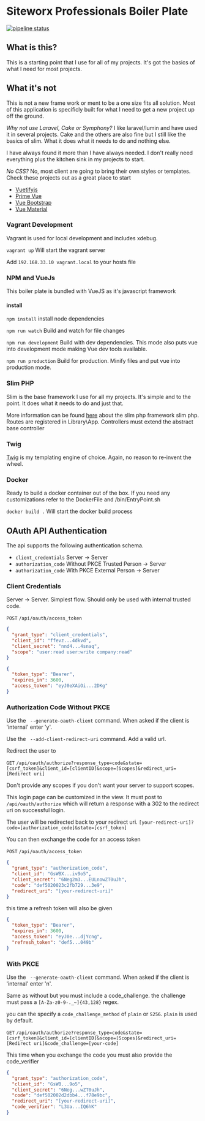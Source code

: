 # Siteworx Professionals Boiler Plate

[![pipeline status](https://git.siteworxpro.com/rrise/slim-v4-boilerplate/badges/master/pipeline.svg)](https://git.siteworxpro.com/rrise/slim-v4-boilerplate/-/commits/master)

## What is this?

This is a starting point that I use for all of my projects.  It's got the basics of what I need for most projects.

## What it's not

This is not a new frame work or ment to be a one size fits all solution.  Most of this application is specificly built for what I need to get a new project up off the ground. 

*Why not use Laravel, Cake or Symphony?*
I like laravel/lumin and have used it in several projects.  Cake and the others are also fine but I still like the basics of slim. What it does what it needs to do and nothing else. 

I have always found it more than I have always needed.  I don't really need everything plus the kitchen sink in my projects to start. 

*No CSS?*
No, most client are going to bring their own styles or templates.  Check these projects out as a great place to start

- [Vuetifyjs](https://vuetifyjs.com/en/)
- [Prime Vue](https://www.primefaces.org/primevue/)
- [Vue Bootstrap](https://bootstrap-vue.js.org/)
- [Vue Material](https://vuematerial.io/)

### Vagrant Development
Vagrant is used for local development and includes xdebug.  

```vagrant up``` Will start the vagrant server

Add ```192.168.33.10 vagrant.local``` to your hosts file

### NPM and VueJs

This boiler plate is bundled with VueJS as it's javascript framework

#### install
``npm install`` install node dependencies 

``npm run watch`` Build and watch for file changes

``npm run development`` Build with dev dependencies.  This mode also puts vue into development mode
making Vue dev tools available.

``npm run production`` Build for production. Minify files and put vue into production mode.

### Slim PHP

Slim is the base framework I use for all my projects.  It's simple and to the point.  It does what it needs to do and just that. 

More information can be found [here](http://www.slimframework.com/) about the slim php framework slim php.  Routes are registered in Library\App.  Controllers must extend the 
abstract base controller

### Twig

[Twig](https://twig.symfony.com/) is my templating engine of choice.  Again, no reason to re-invent the wheel. 

### Docker 

Ready to build a docker container out of the box.
If you need any customizations refer to the DockerFile and /bin/EntryPoint.sh

`docker build .` Will start the docker build process

## OAuth API Authentication

The api supports the following authentication schema.

* `client_credentials` Server -> Server
* `authorization_code` Without PKCE Trusted Person -> Server
* `authorization_code` With PKCE External Person -> Server

### Client Credentials

Server -> Server. Simplest flow. Should only be used with internal trusted code.

`POST` `/api/oauth/access_token`

```json
{
  "grant_type": "client_credentials",
  "client_id": "ffevz...4dkvd",
  "client_secret": "nnd4...4snaq",
  "scope": "user:read user:write company:read"
}
```

```json
{
  "token_type": "Bearer",
  "expires_in": 3600,
  "access_token": "eyJ0eXAiOi...2DKg"
}
```

### Authorization Code Without PKCE
Use the ` --generate-oauth-client` command. When asked if the client is 'internal' enter 'y'.

Use the ` --add-client-redirect-uri` command. Add a valid url.

Redirect the user to 

`GET` `/api/oauth/authorize?response_type=code&state=[csrf_token]&client_id=[clientID]&scope=[Scopes]&redirect_uri=[Redirect uri]`

Don't provide any scopes if you don't want your server to support scopes.

This login page can be customized in the view. It must post to `/api/oauth/authorize` 
which will return a response with a 302 to the redirect uri on successful login.

The user will be redirected back to your redirect uri.
`[your-redirect-uri]?code=[authorization_code]&state=[csrf_token]`

You can then exchange the code for an access token

`POST` `/api/oauth/access_token`
```json
{
  "grant_type": "authorization_code",
  "client_id": "GsWBX...iv9o5",
  "client_secret": "6Neg2m3...EULnowZT0uJh",
  "code": "def5020023c2fb729...3e9",
  "redirect_uri": "[your-redirect-uri]"
}
```

this time a refresh token will also be given
```json
{
  "token_type": "Bearer",
  "expires_in": 3600,
  "access_token": "eyJ0e...djYcng",
  "refresh_token": "def5...049b"
}
```

### With PKCE

Use the ` --generate-oauth-client` command. When asked if the client is 'internal' enter 'n'.

Same as without but you must include a code_challenge. the challenge must pass a `[A-Za-z0-9-._~]{43,128}` regex.

you can the specify a `code_challenge_method` of `plain` or `S256`. `plain` is used by default.

`GET` `/api/oauth/authorize?response_type=code&state=[csrf_token]&client_id=[clientID]&scope=[Scopes]&redirect_uri=[Redirect uri]&code_challenge=[your-code]`

This time when you exchange the code you must also provide the code_verifier

```json
{
  "grant_type": "authorization_code",
  "client_id": "GsWB...9o5",
  "client_secret": "6Neg...wZT0uJh",
  "code": "def502002d2dbb4...f78e9bc",
  "redirect_uri": "[your-redirect-uri]",
  "code_verifier": "L3Ua...IQ6hK"
}
```
